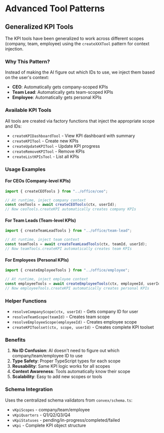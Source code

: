 # Advanced Tool Patterns

## Generalized KPI Tools

The KPI tools have been generalized to work across different scopes (company, team, employee) using the `createXXXTool` pattern for context injection.

### Why This Pattern?

Instead of making the AI figure out which IDs to use, we inject them based on the user's context:

- **CEO**: Automatically gets company-scoped KPIs
- **Team Lead**: Automatically gets team-scoped KPIs  
- **Employee**: Automatically gets personal KPIs

### Available KPI Tools

All tools are created via factory functions that inject the appropriate scope and IDs:

- `createKPIDashboardTool` - View KPI dashboard with summary
- `createKPITool` - Create new KPIs
- `createUpdateKPITool` - Update KPI progress
- `createRemoveKPITool` - Remove KPIs
- `createListKPIsTool` - List all KPIs

### Usage Examples

#### For CEOs (Company-level KPIs)
```typescript
import { createCEOTools } from "../office/ceo";

// At runtime, inject company context
const ceoTools = await createCEOTools(ctx, userId);
// Now ceoTools.createKPI automatically creates company KPIs
```

#### For Team Leads (Team-level KPIs)
```typescript
import { createTeamLeadTools } from "../office/team-lead";

// At runtime, inject team context
const teamTools = await createTeamLeadTools(ctx, teamId, userId);
// Now teamTools.createKPI automatically creates team KPIs
```

#### For Employees (Personal KPIs)
```typescript
import { createEmployeeTools } from "../office/employee";

// At runtime, inject employee context
const employeeTools = await createEmployeeTools(ctx, employeeId, userId);
// Now employeeTools.createKPI automatically creates personal KPIs
```

### Helper Functions

- `resolveCompanyScope(ctx, userId)` - Gets company ID for user
- `resolveTeamScope(teamId)` - Creates team scope
- `resolveEmployeeScope(employeeId)` - Creates employee scope
- `createKPIToolset(ctx, scope, userId)` - Creates complete KPI toolset

### Benefits

1. **No ID Confusion**: AI doesn't need to figure out which company/team/employee ID to use
2. **Type Safety**: Proper TypeScript types for each scope
3. **Reusability**: Same KPI logic works for all scopes
4. **Context Awareness**: Tools automatically know their scope
5. **Scalability**: Easy to add new scopes or tools

### Schema Integration

Uses the centralized schema validators from `convex/schema.ts`:
- `vKpiScopes` - company/team/employee
- `vKpiQuarters` - Q1/Q2/Q3/Q4
- `vKpiStatuses` - pending/in-progress/completed/failed
- `vKpi` - Complete KPI object structure 